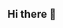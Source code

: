 ## Hi there 👋

<!--
**cheongdung/cheongdung** is a ✨ _special_ ✨ repository because its `README.md` (this file) appears on your GitHub profile.

<a href="https://www.gitanimals.org/en_US?utm_medium=image&utm_source=cheongdung&utm_content=farm">
<img
  src="https://render.gitanimals.org/farms/cheongdung"
  width="600"
  height="300"
/>
</a>

Here are some ideas to get you started:

- 🔭 I’m currently working on ...
- 🌱 I’m currently learning ...
- 👯 I’m looking to collaborate on ...
- 🤔 I’m looking for help with ...
- 💬 Ask me about ...
- 📫 How to reach me: ...
- 😄 Pronouns: ...
- ⚡ Fun fact: ...
-->
